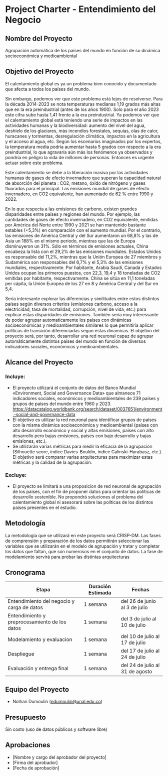 # Project Charter - Entendimiento del Negocio

## Nombre del Proyecto

Agrupación automática de los países del mundo en función de su dinámica socioeconómica y medioambiental

## Objetivo del Proyecto

El calentamiento global es ya un problema bien conocido y documentado que afecta a todos los países del mundo.

Sin embargo, podemos ver que este problema está lejos de resolverse. Para la década 2014-2023 se nota temperaturas medianas 1,19 grados más altas que en la era preindustrial (antes de los años 1900). Solo para el año 2023 este cifra sube hasta 1,41 frente a la era preindustrial. Ya podemos ver que el calentamiento global está teniendo una serie de impactos en las actividades humanas y la biodiversidad: aumento del nivel del agua, deshielo de los glaciares, más incendios forestales, sequías, olas de calor, huracanes y tormentas, desregulación climática, impactos en la agricultura y el acceso al agua, etc. Según los escenarios imaginados por los expertos, la temperatura media podría aumentar hasta 5 grados con respecto a la era preindustrial, lo que agravaría aún más los fenómenos ya observados y pondría en peligro la vida de millones de personas. Entonces es urgente actuar sobre este problema.

Este calentamiento se debe a la liberación masiva por las actividades humanas de gases de efecto invernadero que superan la capacidad natural de absorción del planeta : CO2, metano, óxido de nitrógeno y gases fluorados para el principal. Las emisiones mundial de gases de efecto invernadero, en CO2 equivalente, han aumentado de 62 % entre 1990 y 2022.

En lo que respecta a las emisiones de carbono, existen grandes disparidades entre países y regiones del mundo. Por ejemplo, las cantidades de gases de efecto invernadero, en CO2 equivalente, emitidas por América del Norte entre 1990 y 2021 se han mantenido bastante estables (+5,3%) en comparación con el aumento mundial. Por el contrario, las emisiones de América Central y del Sur aumentaron un 68,8% y las de Asia un 188% en el mismo periodo, mientras que las de Europa disminuyeron un 31%. Sólo en términos de emisiones actuales, China encabeza la lista con el 29,2% de las emisiones mundiales. Estados Unidos es responsable del 11,2%, mientras que la Unión Europea de 27 miembros y Sudamérica son responsables del 6,7% y el 5,3% de las emisiones mundiales, respectivamente. Por habitante, Arabia Saudí, Canadá y Estados Unidos ocupan los primeros puestos, con 22,3, 19,4 y 18 toneladas de CO2 emitidas por habitante, respectivamente. China se sitúa en 11,1 toneladas per cápita, la Unión Europea de los 27 en 8 y América Central y del Sur en 5,4.

Sería interesante explorar las diferencias y similitudes entre estos distintos países según diversos criterios (emisiones carbono, acceso a la electricidad, tasa de mortalidad, corrupción, nivel de vida, etc.) para explicar estas disparidades de emisiones. También sería muy interessante de poder agrupar automaticamente los paises con dinámicas socioeconómicas y medioambientales similares lo que permitiría aplicar políticas de transición diferenciadas segun estas dinamicas. El objetivo del proyecto será, por tanto, desarrollar una red neuronal capaz de agrupar automáticamente distintos países del mundo en función de diversos indicadores sociales, económicos y medioambientales.

## Alcance del Proyecto

### Incluye:

- El proyecto utilizará el conjunto de datos del Banco Mundial «Environment, Social and Governance Data» que almanece 71 indicadores sociales, económicos y medioambientales de 239 países y grupos de países del mundo entre 1960 y 2023. https://datacatalog.worldbank.org/search/dataset/0037651/environment,-social-and-governance-data
- El objetivo es utilizar la red neuronal para identificar grupos de países con la misma dinámica socioeconómica y medioambiental (países con alto desarrollo económico y social y altas emisiones, países con alto desarrollo pero bajas emisiones, países con bajo desarrollo y bajas emisiones, etc.).
- Se utilizarán varias métricas para medir la eficacia de la agrupación (Silhouette score, índice Davies-Bouldin, índice Calinski-Harabasz, etc.). El objetivo será comparar varias arquitecturas para maximizar estas métricas y la calidad de la agrupación.

### Excluye:

- El proyecto se limitará a una proposicion de red neuronal de agrupación de los paises, con el fin de proponer datos para orientar las políticas de desarrollo sostenible. No propondrá soluciones al problema del calentamiento global ni asesorará sobre las políticas de los distintos países presentes en el estudio.

## Metodología

La metodología que se utilizará en este proyecto será CRISP-DM. Las fases de comprensión y preparación de los datos permitirán seleccionar las variables que se utilizarán en el modelo de agrupación y tratar y completar los datos que faltan, que son numerosos en el conjunto de datos. La fase de modelamiento servirá para probar las distintas arquitecturas

## Cronograma

| Etapa | Duración Estimada | Fechas |
|------|---------|-------|
| Entendimiento del negocio y carga de datos | 1 semana | del 26 de junio al 3 de julio |
| Entendimiento y preprocesamiento de los datos | 1 semana | del 3 de julio al 10 de julio |
| Modelamiento y evaluacion | 1 semana | del 10 de julio al 17 de julio |
| Despliegue | 1 semana | del 17 de julio al 24 de julio |
| Evaluación y entrega final | 1 semana | del 24 de julio al 31 de agosto|

## Equipo del Proyecto

- Nolhan Dumoulin (ndumoulin@unal.edu.co)

## Presupuesto

Sin costo (uso de datos públicos y software libre)

## Aprobaciones

- [Nombre y cargo del aprobador del proyecto]
- [Firma del aprobador]
- [Fecha de aprobación]
